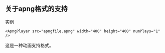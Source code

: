 ## 关于apng格式的支持

实例
```
<ApngPlayer src="apngfile.apng" width="400" height="400" numPlays="1" />
```

这是一种动画支持格式。